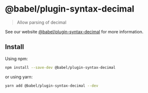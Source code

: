 # @babel/plugin-syntax-decimal

> Allow parsing of decimal

See our website [@babel/plugin-syntax-decimal](https://babeljs.io/docs/en/next/babel-plugin-syntax-decimal.html) for more information.

## Install

Using npm:

```sh
npm install --save-dev @babel/plugin-syntax-decimal
```

or using yarn:

```sh
yarn add @babel/plugin-syntax-decimal --dev
```

